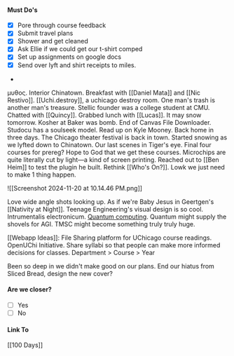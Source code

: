 #### Must Do's
- [x] Pore through course feedback
- [x] Submit travel plans
- [x] Shower and get cleaned
- [x] Ask Ellie if we could get our t-shirt comped
- [x] Set up assignments on google docs
- [x] Send over lyft and shirt receipts to miles.
-
μυθος. Interior Chinatown. Breakfast with [[Daniel Mata]] and [[Nic Restivo]]. [[Uchi.destroy]], a uchicago destroy room. One man's trash is another man's treasure. Stellic founder was a college student at CMU. Chatted with [[Quincy]]. Grabbed lunch with [[Lucas]]. It may snow tomorrow. Kosher at Baker was bomb. End of Canvas File Downloader. Studocu has a soulseek model. Read up on Kyle Mooney. Back home in three days. The Chicago theater festival is back in town. Started snowing as we lyfted down to Chinatown. Our last scenes in Tiger's eye. Final four courses for prereg? Hope to God that we get these courses. Microchips are quite literally cut by light—a kind of screen printing. Reached out to [[Ben Heim]] to test the plugin he built. Rethink [[Who's On?]]. Lowk we just need to make 1 thing happen.

![[Screenshot 2024-11-20 at 10.14.46 PM.png]]

Love wide angle shots looking up. As if we're Baby Jesus in Geertgen's [[Nativity at Night]]. 
Teenage Engineering's visual design is so cool. Intrumentalis electronicum.
[Quantum computing](https://www.youtube.com/watch?v=JhHMJCUmq28). Quantum might supply the shovels for AGI. TMSC might become something truly truly huge. 

[[Webapp Ideas]]: File Sharing platform for UChicago course readings. OpenUChi Initiative. Share syllabi so that people can make more informed decisions for classes. 
Department > Course > Year

Been so deep in we didn't make good on our plans. End our hiatus from Sliced Bread, design the new cover?
#### Are we closer?
- [ ] Yes
- [ ] No
#### Link To
[[100 Days]]
